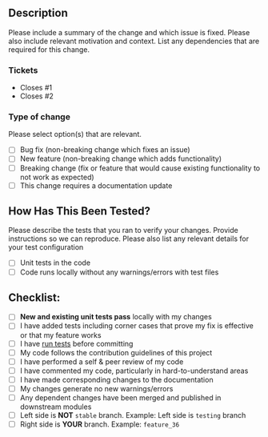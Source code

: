 ## Description

Please include a summary of the change and which issue is fixed. Please also include relevant motivation and context. List any dependencies that are required for this change.

### Tickets
- Closes #1
- Closes #2

### Type of change

Please select option(s) that are relevant.

- [ ] Bug fix (non-breaking change which fixes an issue)
- [ ] New feature (non-breaking change which adds functionality)
- [ ] Breaking change (fix or feature that would cause existing functionality to not work as expected)
- [ ] This change requires a documentation update

## How Has This Been Tested?

Please describe the tests that you ran to verify your changes. Provide instructions so we can reproduce. Please also list any relevant details for your test configuration

- [ ] Unit tests in the code
- [ ] Code runs locally without any warnings/errors with test files

## Checklist:

- [ ] **New and existing unit tests pass** locally with my changes
- [ ] I have added tests including corner cases that prove my fix is effective or that my feature works
- [ ] I have [run tests](/bin/run_tests.sh) before committing
- [ ] My code follows the contribution guidelines of this project
- [ ] I have performed a self & peer review of my code
- [ ] I have commented my code, particularly in hard-to-understand areas
- [ ] I have made corresponding changes to the documentation
- [ ] My changes generate no new warnings/errors
- [ ] Any dependent changes have been merged and published in downstream modules
- [ ] Left side is **NOT** `stable` branch. Example: Left side is `testing` branch
- [ ] Right side is **YOUR** branch. Example: `feature_36`
